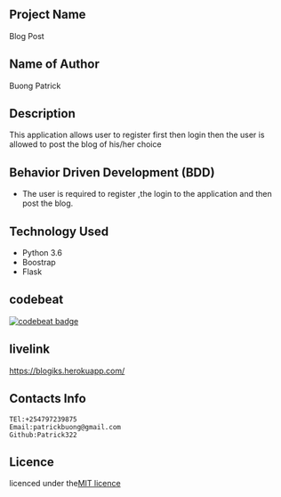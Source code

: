 ## Project Name
Blog Post

## Name of Author

Buong Patrick

## Description

This application allows user to register first then login then the user is allowed to post the blog of his/her choice


## Behavior Driven Development (BDD)
* The user is required to register ,the login to the application and then post the blog.


## Technology Used
* Python 3.6
* Boostrap
* Flask

## codebeat

[![codebeat badge](https://codebeat.co/badges/faabe25f-bc1e-4ed8-9a46-6af6ceda3202)](https://codebeat.co/projects/github-com-patrick322-bloggpost-2-master)

## livelink

https://blogiks.herokuapp.com/

## Contacts Info

    TEl:+254797239875
    Email:patrickbuong@gmail.com
    Github:Patrick322

## Licence

licenced under the[MIT licence](LICENCED)